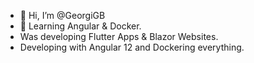 - 👋 Hi, I’m @GeorgiGB
- 👀 Learning Angular & Docker.
- Was developing Flutter Apps & Blazor Websites.
- Developing with Angular 12 and Dockering everything.

<!---
GeorgiGB/GeorgiGB is a ✨ special ✨ repository because its `README.md` (this file) appears on your GitHub profile.
You can click the Preview link to take a look at your changes.
--->
